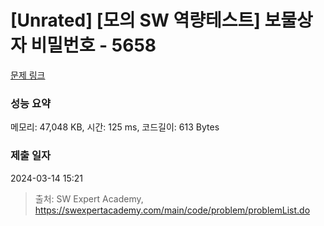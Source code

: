 # [Unrated] [모의 SW 역량테스트] 보물상자 비밀번호 - 5658 

[문제 링크](https://swexpertacademy.com/main/code/problem/problemDetail.do?contestProbId=AWXRUN9KfZ8DFAUo) 

### 성능 요약

메모리: 47,048 KB, 시간: 125 ms, 코드길이: 613 Bytes

### 제출 일자

2024-03-14 15:21



> 출처: SW Expert Academy, https://swexpertacademy.com/main/code/problem/problemList.do